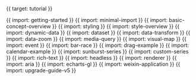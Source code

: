 {{ target: tutorial }}

{{ import: getting-started }}
{{ import: minimal-import }}
{{ import: basic-concept-overview }}
{{ import: styling }}
{{ import: style-overview }}
{{ import: dynamic-data }}
{{ import: dataset }}
{{ import: data-transform }}
{{ import: data-zoom }}
{{ import: media-query }}
{{ import: visual-map }}
{{ import: event }}
{{ import: bar-race }}
{{ import: drag-example }}
{{ import: calendar-example }}
{{ import: sunburst-series }}
{{ import: custom-series }}
{{ import: rich-text }}
{{ import: headless }}
{{ import: renderer }}
{{ import: aria }}
{{ import: echarts-gl }}
{{ import: weixin-application }}
{{ import: upgrade-guide-v5 }}
